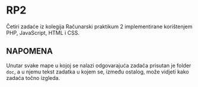 # RP2
Četiri zadaće iz kolegija Računarski praktikum 2 implementirane korištenjem PHP, JavaScript, HTML i CSS.

## NAPOMENA
Unutar svake mape u kojoj se nalazi odgovarajuća zadaća prisutan je folder `doc`, a u njemu tekst zadatka u kojem se, između ostalog, može vidjeti kako zadaća točno izgleda.

